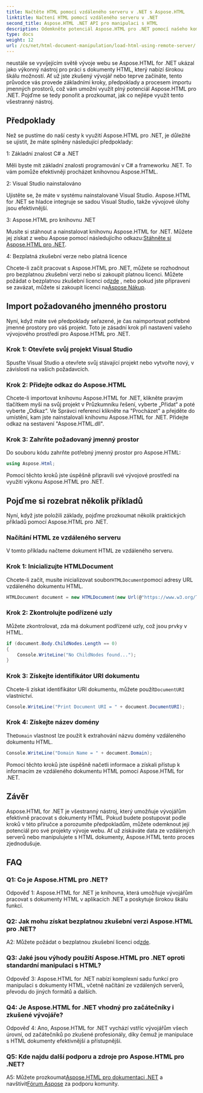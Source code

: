 ```yaml
---
title: Načtěte HTML pomocí vzdáleného serveru v .NET s Aspose.HTML
linktitle: Načtení HTML pomocí vzdáleného serveru v .NET
second_title: Aspose.HTML .NET API pro manipulaci s HTML
description: Odemkněte potenciál Aspose.HTML pro .NET pomocí našeho komplexního průvodce. Naučte se importovat jmenné prostory, přistupovat ke vzdáleným dokumentům HTML a další.
type: docs
weight: 12
url: /cs/net/html-document-manipulation/load-html-using-remote-server/
---
```


neustále se vyvíjejícím světě vývoje webu se Aspose.HTML for .NET ukázal jako výkonný nástroj pro práci s dokumenty HTML, který nabízí širokou škálu možností. Ať už jste zkušený vývojář nebo teprve začínáte, tento průvodce vás provede základními kroky, předpoklady a procesem importu jmenných prostorů, což vám umožní využít plný potenciál Aspose.HTML pro .NET. Pojďme se tedy ponořit a prozkoumat, jak co nejlépe využít tento všestranný nástroj.

## Předpoklady

Než se pustíme do naší cesty k využití Aspose.HTML pro .NET, je důležité se ujistit, že máte splněny následující předpoklady:

1: Základní znalost C# a .NET

Měli byste mít základní znalosti programování v C# a frameworku .NET. To vám pomůže efektivněji procházet knihovnou Aspose.HTML.

2: Visual Studio nainstalováno

Ujistěte se, že máte v systému nainstalované Visual Studio. Aspose.HTML for .NET se hladce integruje se sadou Visual Studio, takže vývojové úlohy jsou efektivnější.

3: Aspose.HTML pro knihovnu .NET

 Musíte si stáhnout a nainstalovat knihovnu Aspose.HTML for .NET. Můžete jej získat z webu Aspose pomocí následujícího odkazu:[Stáhněte si Aspose.HTML pro .NET](https://releases.aspose.com/html/net/).

4: Bezplatná zkušební verze nebo platná licence

 Chcete-li začít pracovat s Aspose.HTML pro .NET, můžete se rozhodnout pro bezplatnou zkušební verzi nebo si zakoupit platnou licenci. Můžete požádat o bezplatnou zkušební licenci od[zde](https://releases.aspose.com/) , nebo pokud jste připraveni se zavázat, můžete si zakoupit licenci na[Aspose Nákup](https://purchase.aspose.com/buy).

## Import požadovaného jmenného prostoru

Nyní, když máte své předpoklady seřazené, je čas naimportovat potřebné jmenné prostory pro váš projekt. Toto je zásadní krok při nastavení vašeho vývojového prostředí pro Aspose.HTML pro .NET.

### Krok 1: Otevřete svůj projekt Visual Studio

Spusťte Visual Studio a otevřete svůj stávající projekt nebo vytvořte nový, v závislosti na vašich požadavcích.

### Krok 2: Přidejte odkaz do Aspose.HTML

Chcete-li importovat knihovnu Aspose.HTML for .NET, klikněte pravým tlačítkem myši na svůj projekt v Průzkumníku řešení, vyberte „Přidat“ a poté vyberte „Odkaz“. Ve Správci referencí klikněte na "Procházet" a přejděte do umístění, kam jste nainstalovali knihovnu Aspose.HTML for .NET. Přidejte odkaz na sestavení "Aspose.HTML.dll".

### Krok 3: Zahrňte požadovaný jmenný prostor

Do souboru kódu zahrňte potřebný jmenný prostor pro Aspose.HTML:

```csharp
using Aspose.Html;
```

Pomocí těchto kroků jste úspěšně připravili své vývojové prostředí na využití výkonu Aspose.HTML pro .NET.

## Pojďme si rozebrat několik příkladů

Nyní, když jste položili základy, pojďme prozkoumat několik praktických příkladů pomocí Aspose.HTML pro .NET.

### Načítání HTML ze vzdáleného serveru

V tomto příkladu načteme dokument HTML ze vzdáleného serveru.

### Krok 1: Inicializujte HTMLDocument

 Chcete-li začít, musíte inicializovat soubor`HTMLDocument`pomocí adresy URL vzdáleného dokumentu HTML.

```csharp
HTMLDocument document = new HTMLDocument(new Url(@"https://www.w3.org/TR/html5/"));
```

### Krok 2: Zkontrolujte podřízené uzly

Můžete zkontrolovat, zda má dokument podřízené uzly, což jsou prvky v HTML.

```csharp
if (document.Body.ChildNodes.Length == 0)
{
    Console.WriteLine("No ChildNodes found...");
}
```

### Krok 3: Získejte identifikátor URI dokumentu

 Chcete-li získat identifikátor URI dokumentu, můžete použít`DocumentURI` vlastnictví.

```csharp
Console.WriteLine("Print Document URI = " + document.DocumentURI);
```

### Krok 4: Získejte název domény

 The`Domain` vlastnost lze použít k extrahování názvu domény vzdáleného dokumentu HTML.

```csharp
Console.WriteLine("Domain Name = " + document.Domain);
```

Pomocí těchto kroků jste úspěšně načetli informace a získali přístup k informacím ze vzdáleného dokumentu HTML pomocí Aspose.HTML for .NET.

## Závěr

Aspose.HTML for .NET je všestranný nástroj, který umožňuje vývojářům efektivně pracovat s dokumenty HTML. Pokud budete postupovat podle kroků v této příručce a porozumíte předpokladům, můžete odemknout její potenciál pro své projekty vývoje webu. Ať už získáváte data ze vzdálených serverů nebo manipulujete s HTML dokumenty, Aspose.HTML tento proces zjednodušuje.

## FAQ

### Q1: Co je Aspose.HTML pro .NET?

Odpověď 1: Aspose.HTML for .NET je knihovna, která umožňuje vývojářům pracovat s dokumenty HTML v aplikacích .NET a poskytuje širokou škálu funkcí.

### Q2: Jak mohu získat bezplatnou zkušební verzi Aspose.HTML pro .NET?

 A2: Můžete požádat o bezplatnou zkušební licenci od[zde](https://releases.aspose.com/).

### Q3: Jaké jsou výhody použití Aspose.HTML pro .NET oproti standardní manipulaci s HTML?

Odpověď 3: Aspose.HTML for .NET nabízí komplexní sadu funkcí pro manipulaci s dokumenty HTML, včetně načítání ze vzdálených serverů, převodu do jiných formátů a dalších.

### Q4: Je Aspose.HTML for .NET vhodný pro začátečníky i zkušené vývojáře?

Odpověď 4: Ano, Aspose.HTML for .NET vychází vstříc vývojářům všech úrovní, od začátečníků po zkušené profesionály, díky čemuž je manipulace s HTML dokumenty efektivnější a přístupnější.

### Q5: Kde najdu další podporu a zdroje pro Aspose.HTML pro .NET?

 A5: Můžete prozkoumat[Aspose.HTML pro dokumentaci .NET](https://reference.aspose.com/html/net/) a navštívit[Fórum Aspose](https://forum.aspose.com/) za podporu komunity.